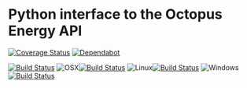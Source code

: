 # Python interface to the Octopus Energy API

[![Coverage Status](https://coveralls.io/repos/github/jemrobinson/octopusapi/badge.svg?branch=main)](https://coveralls.io/github/jemrobinson/octopusapi?branch=main)
[![Dependabot](https://flat.badgen.net/dependabot/jemrobinson/octopusapi?icon=dependabot)](https://coveralls.io/github/jemrobinson/octopusapi?branch=main)

[![Build Status](https://travis-ci.com/jemrobinson/octopusapi.svg?branch=main)](https://travis-ci.com/jemrobinson/octopusapi)
![OSX](https://img.shields.io/badge/-555?&logo=apple&logoColor=white)[![Build Status](https://badges.formidable.com/travis.com/jemrobinson/octopusapi?branch=main&env=OSBADGE=osx&label=%20)](https://travis-ci.com/github/jemrobinson/octopusapi)
![Linux](https://img.shields.io/badge/-555?&logo=linux&logoColor=white)[![Build Status](https://badges.formidable.com/travis.com/jemrobinson/octopusapi?branch=main&env=OSBADGE=linux&label=%20)](https://travis-ci.com/github/jemrobinson/octopusapi)
![Windows](https://img.shields.io/badge/-555?&logo=windows&logoColor=white)[![Build Status](https://badges.formidable.com/travis.com/jemrobinson/octopusapi?branch=main&env=OSBADGE=windows&label=%20)](https://travis-ci.com/github/jemrobinson/octopusapi)
